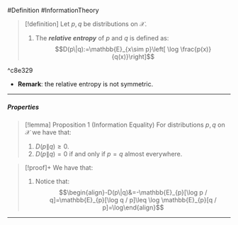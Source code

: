 #Definition #InformationTheory 

> [!definition]
> Let $p,q$ be distributions on $\mathcal{X}$. 
> 1. The ***relative entropy*** of $p$ and $q$ is defined as:$$D(p\|q):=\mathbb{E}_{x\sim p}\left[ \log \frac{p(x)}{q(x)}\right]$$

^c8e329

- **Remark**: the relative entropy is not symmetric.
---
##### Properties
> [!lemma] Proposition 1 (Information Equality)
> For distributions $p,q$ on $\mathcal{X}$ we have that:
> 1. $D(p\|q)\geq 0$.
> 2. $D(p\|q)=0$ if and only if $p=q$ almost everywhere.

> [!proof]+
> We have that:
> 1. Notice that: $$\begin{align}-D(p\|q)&=-\mathbb{E}_{p}[\log p / q]=\mathbb{E}_{p}[\log q / p]\leq \log \mathbb{E}_{p}[q / p]=\log\end{align}$$
---


